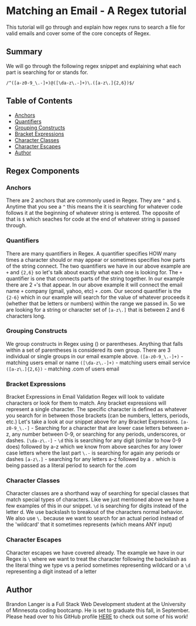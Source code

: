 # Matching an Email - A Regex tutorial

This tutorial will go through and explain how regex runs to search a file for valid emails and cover some of the core concepts of Regex.

## Summary

We will go through the following regex snippet and explaining what each part is searching for or stands for. 
```
/^([a-z0-9_\.-]+)@([\da-z\.-]+)\.([a-z\.]{2,6})$/
```
## Table of Contents

* [Anchors](#anchors)
* [Quantifiers](#quantifiers)
* [Grouping Constructs](#grouping-constructs)
* [Bracket Expressions](#bracket-expressions)
* [Character Classes](#character-classes)
* [Character Escapes](#character-escapes)
* [Author](#author)

## Regex Components

### Anchors

There are 2 anchors that are commonly used in Regex. They are `^` and `$`.
Anytime that you see a `^` this means the it is searching for whatever code follows it at the beginning of whatever string is entered.
The opposite of that is `$` which seaches for code at the end of whatever string is passed through.

### Quantifiers

There are many quantifiers in Regex. A quantifier specifies HOW many times a character should or may appear or sometimes specifies how parts of the string connect. The two quantifiers we have in our above example are `+` and `{2,6}` so let's talk about exactly what each one is looking for.
The `+` quantifier is one that connects parts of the string together. In our example there are 2 `+`'s that appear. In our above example it will connect the email name `+` company (gmail, yahoo, etc) `+` .com.
Our second quantifier is the `{2-6}` which in our example will search for the value of whatever proceeds it (whether that be letters or numbers) within the range we passed in. So we are looking for a string or character set of `[a-z\.]` that is between 2 and 6 characters long. 

### Grouping Constructs

We group constructs in Regex using () or parentheses. Anything that falls within a set of parentheses is considered its own group. There are 3 individual or single groups in our email example above. 
`([a-z0-9_\.-]+)` - matching users email or name
`([\da-z\.-]+)` - matching users email service
`([a-z\.]{2,6})` - matching .com of users email

### Bracket Expressions

Bracket Expressions in Email Validation Regex will look to validate characters or look for them to match. Any bracket expressions will represent a single character. The specific character is defined as whatever you search for in between those brackets (can be numbers, letters, periods, etc.) Let's take a look at our snippet above for any Bracket Expressions.
`[a-z0-9_\.-]` - Searching for a character that are lower case letters between a-z, any number between 0-9, or searching for any periods, underscores, or dashes.
`[\da-z\.-]` - `\d` this is searching for any digit (similar to how 0-9 does) followed by a-z which we know from above searches for any lower case letters where the last part `\.-` is searching for again any periods or dashes
`[a-z\.]` - searching for any letters a-z followed by a `.` which is being passed as a literal period to search for the .com

### Character Classes

Character classes are a shorthand way of searching for special classes that match special types of characters. Like we just mentioned above we have a few examples of this in our snippet. `\d` is searching for digits instead of the letter d. We use backslash to breakout of the characters normal behavior. We also use `\.` because we want to search for an actual period instead of the 'wildcard' that it sometimes represents (which means ANY input)

### Character Escapes

Character escapes we have covered already. The example we have in our Regex is `\` where we want to treat the character following the backslash as the literal thing we type vs a period sometimes representing wildcard or a `\d` representing a digit instead of a letter

## Author

Brandon Langer is a Full Stack Web Development student at the University of Minnesota coding bootcamp. He is set to graduate this fall, in September. Please head over to his GitHub profile [HERE]('https://github.com/Minotaurius') to check out some of his work! 